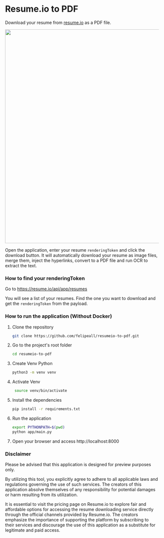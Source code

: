 # Resume.io to PDF

Download your resume from [resume.io](https://resume.io) as a PDF file.

<div align="center"><a href="https://resumeio-to-pdf.fly.dev/"><img src="https://github.com/felipeall/resumeio-to-pdf/assets/20917430/b7edfda4-4768-4659-af68-561e1effe628" width="700" /></a></div>

Open the application, enter your resume `renderingToken` and click the download button.
It will automatically download your resume as image files, merge them, inject the hyperlinks,
convert to a PDF file and run OCR to extract the text.

### How to find your renderingToken

Go to https://resume.io/api/app/resumes

You will see a list of your resumes. Find the one you want to download and get the `renderingToken` from
the payload.

### How to run the application (Without Docker)

1. Clone the repository

   ```bash
   git clone https://github.com/felipeall/resumeio-to-pdf.git
   ```

2. Go to the project's root folder

   ```bash
   cd resumeio-to-pdf
   ```

3. Create Venv Python

   ```bash
   python3 -m venv venv
   ```

4. Activate Venv

   ```bash
    source venv/bin/activate
   ```

5. Install the dependencies

   ```bash
   pip install -r requirements.txt
   ```

6. Run the application

   ```bash
   export PYTHONPATH=$(pwd)
   python app/main.py
   ```

7. Open your browser and access http://localhost:8000

### Disclaimer

Please be advised that this application is designed for preview purposes only.

By utilizing this tool, you explicitly agree to adhere to all applicable laws and regulations governing the use of such services.
The creators of this application absolve themselves of any responsibility for potential damages or harm resulting from its utilization.

It is essential to visit the pricing page on Resume.io to explore fair and affordable options for accessing the resume downloading service directly through the official channels provided by Resume.io.
The creators emphasize the importance of supporting the platform by subscribing to their services and discourage the use of this application as a substitute for legitimate and paid access.
